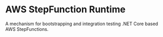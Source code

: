 # AWS StepFunction Runtime

A mechanism for bootstrapping and integration testing .NET Core based AWS StepFunctions.